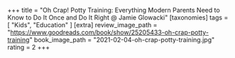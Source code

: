 +++
title = "Oh Crap! Potty Training: Everything Modern Parents Need to Know to Do It Once and Do It Right @ Jamie Glowacki"
[taxonomies]
tags = [ "Kids", "Education" ]
[extra]
review_image_path = "https://www.goodreads.com/book/show/25205433-oh-crap-potty-training"
book_image_path = "2021-02-04-oh-crap-potty-training.jpg"
rating = 2
+++
